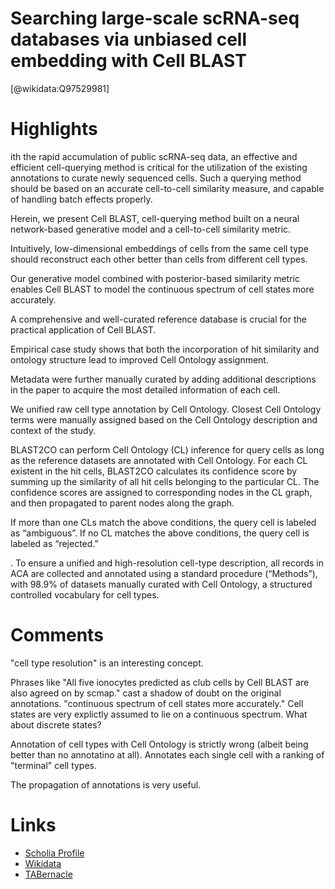 
Searching large-scale scRNA-seq databases via unbiased cell embedding with Cell BLAST
=====================================================================================
  
  [@wikidata:Q97529981]  

# Highlights

ith the rapid accumulation of public scRNA-seq data, an effective and efficient cell-querying method is critical for the utilization of the existing annotations to curate newly sequenced cells. Such a querying method should be based on an accurate cell-to-cell similarity measure, and capable of handling batch effects properly.


Herein, we present Cell BLAST, cell-querying method built on a neural network-based generative model and a cell-to-cell similarity metric.

Intuitively, low-dimensional embeddings of cells from the same cell type should reconstruct each other better than cells from different cell types. 

Our generative model combined with posterior-based similarity metric enables Cell BLAST to model the continuous spectrum of cell states more accurately.

A comprehensive and well-curated reference database is crucial for the practical application of Cell BLAST. 

Empirical case study shows that both the incorporation of hit similarity and ontology structure lead to improved Cell Ontology assignment.

Metadata were further manually curated by adding additional descriptions in the paper to acquire the most detailed information of each cell.

We unified raw cell type annotation by Cell Ontology. Closest Cell Ontology terms were manually assigned based on the Cell Ontology description and context of the study.

BLAST2CO can perform Cell Ontology (CL) inference for query cells as long as the reference datasets are annotated with Cell Ontology. For each CL existent in the hit cells, BLAST2CO calculates its confidence score by summing up the similarity of all hit cells belonging to the particular CL. The confidence scores are assigned to corresponding nodes in the CL graph, and then propagated to parent nodes along the graph.

If more than one CLs match the above conditions, the query cell is labeled as “ambiguous”. If no CL matches the above conditions, the query cell is labeled as “rejected.”


. To ensure a unified and high-resolution cell-type description, all records in ACA are collected and annotated using a standard procedure (“Methods”), with 98.9% of datasets manually curated with Cell Ontology, a structured controlled vocabulary for cell types.
# Comments

"cell type resolution" is an interesting concept. 

Phrases like "All five ionocytes predicted as club cells by Cell BLAST are also agreed on by scmap." cast a shadow of doubt on the original annotations. 
"continuous spectrum of cell states more accurately."  Cell states are very explictly assumed to lie on a continuous spectrum. What about discrete states?

Annotation of cell types with Cell Ontology is strictly wrong (albeit being better than no annotatino at all). Annotates each single cell with a ranking of "terminal" cell types. 

The propagation of annotations is very useful. 

# Links
  
 * [Scholia Profile](https://scholia.toolforge.org/work/Q97529981)  
 * [Wikidata](https://www.wikidata.org/wiki/Q97529981)  
 * [TABernacle](https://tabernacle.toolforge.org/?#/tab/manual/Q97529981/P921%3BP4510)  
